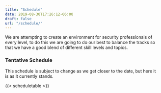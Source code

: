 ```yaml
---
title: "Schedule"
date: 2019-08-30T17:26:12-06:00
draft: false
url: "/schedule/"
---
```


We are attempting to create an environment for security professionals of every
level, to do this we are going to do our best to balance the tracks so that we
have a good blend of different skill levels and topics.

### Tentative Schedule

This schedule is subject to change as we get closer to the date, but here it is
as it currently stands.

{{< scheduletable >}}